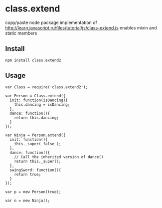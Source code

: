 class.extend
============
copy/paste node package implementation of http://learn.javascript.ru/files/tutorial/js/class-extend.js
enables mixin and static members

Install
-------
    npm install class.extend2

Usage
-------
    var Class = require('class.extend2');

    var Person = Class.extend({
      init: function(isDancing){
        this.dancing = isDancing;
      },
      dance: function(){
        return this.dancing;
      }
    });

    var Ninja = Person.extend({
      init: function(){
        this._super( false );
      },
      dance: function(){
        // Call the inherited version of dance()
        return this._super();
      },
      swingSword: function(){
        return true;
      }
    });

    var p = new Person(true);

    var n = new Ninja();